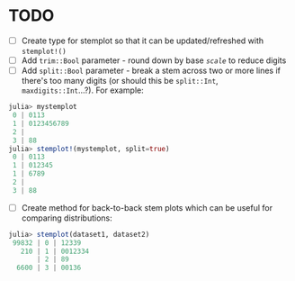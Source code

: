 # TODO

- [ ] Create type for stemplot so that it can be updated/refreshed with `stemplot!()`
- [ ] Add `trim::Bool` parameter - round down by base *`scale`* to reduce digits
- [ ] Add `split::Bool` parameter - break a stem across two or more lines if there's
too many digits (or should this be `split::Int`, `maxdigits::Int`...?). For example:

```julia
julia> mystemplot
 0 | 0113
 1 | 0123456789
 2 |
 3 | 88
julia> stemplot!(mystemplot, split=true)
 0 | 0113
 1 | 012345
 1 | 6789
 2 |
 3 | 88
```

- [ ] Create method for back-to-back stem plots which can be useful for comparing
distributions:

```julia
julia> stemplot(dataset1, dataset2)
 99832 | 0 | 12339
   210 | 1 | 0012334
       | 2 | 89
  6600 | 3 | 00136
```
